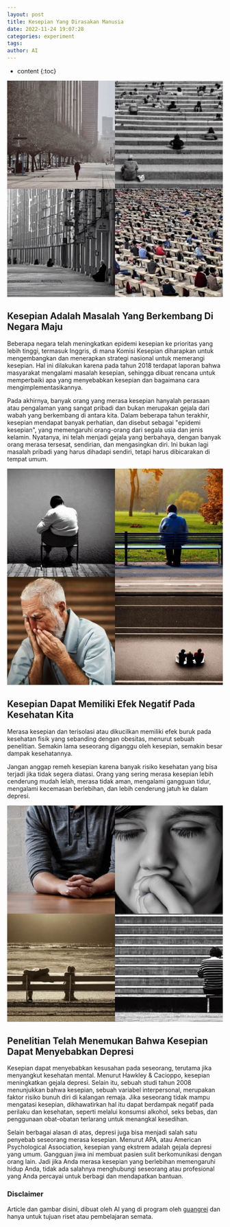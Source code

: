 ```yaml
---
layout: post
title: Kesepian Yang Dirasakan Manusia
date: 2022-11-24 19:07:28
categories: experiment
tags:
author: AI
---
```


* content
{:toc}

![Loneliness Is A Growing Problem In Developed Countries.(AI Images Generated by guangrei)](/images/2022/11/24/Kesepian_adalah_masalah_yang_berkembang_di_negara_maju.jpg)

## Kesepian Adalah Masalah Yang Berkembang Di Negara Maju

Beberapa negara telah meningkatkan epidemi kesepian ke prioritas yang lebih tinggi, termasuk Inggris, di mana Komisi Kesepian diharapkan untuk mengembangkan dan menerapkan strategi nasional untuk memerangi kesepian. Hal ini dilakukan karena pada tahun 2018 terdapat laporan bahwa masyarakat mengalami masalah kesepian, sehingga dibuat rencana untuk memperbaiki apa yang menyebabkan kesepian dan bagaimana cara mengimplementasikannya. 

Pada akhirnya, banyak orang yang merasa kesepian hanyalah perasaan atau pengalaman yang sangat pribadi dan bukan merupakan gejala dari wabah yang berkembang di antara kita. Dalam beberapa tahun terakhir, kesepian mendapat banyak perhatian, dan disebut sebagai "epidemi kesepian", yang memengaruhi orang-orang dari segala usia dan jenis kelamin. Nyatanya, ini telah menjadi gejala yang berbahaya, dengan banyak orang merasa tersesat, sendirian, dan mengasingkan diri. Ini bukan lagi masalah pribadi yang harus dihadapi sendiri, tetapi harus dibicarakan di tempat umum. 

![Loneliness Can Have A Negative Effect On Our Health.(AI Images Generated by guangrei)](/images/2022/11/24/Kesepian_dapat_memiliki_efek_negatif_pada_kesehatan_kita.jpg)

## Kesepian Dapat Memiliki Efek Negatif Pada Kesehatan Kita

Merasa kesepian dan terisolasi atau dikucilkan memiliki efek buruk pada kesehatan fisik yang sebanding dengan obesitas, menurut sebuah penelitian. Semakin lama seseorang diganggu oleh kesepian, semakin besar dampak kesehatannya. 

 Jangan anggap remeh kesepian karena banyak risiko kesehatan yang bisa terjadi jika tidak segera diatasi. Orang yang sering merasa kesepian lebih cenderung mudah lelah, merasa tidak aman, mengalami gangguan tidur, mengalami kecemasan berlebihan, dan lebih cenderung jatuh ke dalam depresi. 

![Research Has Found That Loneliness Can Lead To Depression.(AI Images Generated by guangrei)](/images/2022/11/24/Penelitian_telah_menemukan_bahwa_kesepian_dapat_menyebabkan_depresi.jpg)

## Penelitian Telah Menemukan Bahwa Kesepian Dapat Menyebabkan Depresi

 Kesepian dapat menyebabkan kesusahan pada seseorang, terutama jika menyangkut kesehatan mental. Menurut Hawkley & Cacioppo, kesepian meningkatkan gejala depresi. Selain itu, sebuah studi tahun 2008 menunjukkan bahwa kesepian, sebuah variabel interpersonal, merupakan faktor risiko bunuh diri di kalangan remaja. Jika seseorang tidak mampu mengatasi kesepian, dikhawatirkan hal itu dapat berdampak negatif pada perilaku dan kesehatan, seperti melalui konsumsi alkohol, seks bebas, dan penggunaan obat-obatan terlarang untuk menangkal kesedihan. 

Selain berbagai alasan di atas, depresi juga bisa menjadi salah satu penyebab seseorang merasa kesepian. Menurut APA, atau American Psychological Association, kesepian yang ekstrem adalah gejala depresi yang umum. Gangguan jiwa ini membuat pasien sulit berkomunikasi dengan orang lain. Jadi jika Anda merasa kesepian yang berlebihan memengaruhi hidup Anda, tidak ada salahnya menghubungi seseorang atau profesional yang Anda percayai untuk berbagi dan mendapatkan bantuan.


### Disclaimer

Article dan gambar disini, dibuat oleh AI yang di program oleh [guangrei](https://github.com/guangrei) dan hanya untuk tujuan riset atau pembelajaran semata.
